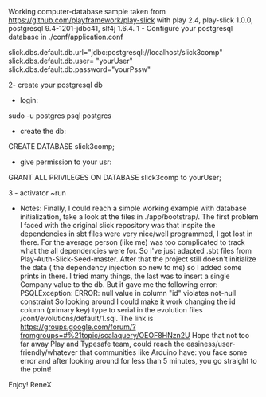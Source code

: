 Working computer-database sample taken from https://github.com/playframework/play-slick
with  play 2.4, play-slick 1.0.0, postgresql 9.4-1201-jdbc41, slf4j 1.6.4.
1 - Configure your postgresql database in 
./conf/application.conf

slick.dbs.default.db.url="jdbc:postgresql://localhost/slick3comp"
slick.dbs.default.db.user= "yourUser"
slick.dbs.default.db.password="yourPssw"

2- create your postgresql db
* login:

sudo -u postgres psql postgres
* create the db:

CREATE DATABASE slick3comp;
* give permission to your usr:

GRANT ALL PRIVILEGES ON DATABASE slick3comp to yourUser;

3 - activator ~run

* Notes: Finally, I could reach a simple working example with database initialization, take a look at the files in
./app/bootstrap/. 
The first problem I faced with the original slick repository was that inspite the dependencies in sbt files were very nice/well programmed, I got lost in there. For the average person (like me) was too complicated to track what the all dependencies were for. So I've just adapted .sbt files from Play-Auth-Slick-Seed-master. 
After that the project still doesn't initialize the data ( the dependency injection so new to me) so I added some prints in there. I tried many things, the last was to insert a single Company value to the db. But it gave me the following error:
PSQLException: ERROR: null value in column "id" violates not-null constraint
So looking around I could make it work changing the id column (primary key) type to serial in the evolution files
/conf/evolutions/default/1.sql. The link is
https://groups.google.com/forum/?fromgroups=#%21topic/scalaquery/OEOF8HNzn2U 
Hope that not too far away Play and Typesafe team, could reach the easiness/user-friendly/whatever that communities like Arduino have: you face some error and after looking around for less than 5 minutes, you go straight to the point!

Enjoy!
ReneX
